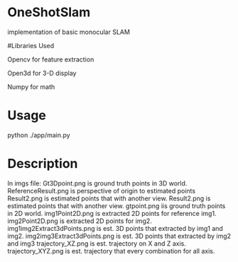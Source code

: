 # OneShotSlam
implementation of basic monocular SLAM

#Libraries Used

Opencv for feature extraction

Open3d for 3-D display

Numpy  for math

# Usage
python ./app/main.py


# Description
In imgs file:
Gt3Dpoint.png is ground truth points in 3D world.
ReferenceResult.png is perspective of origin to estimated points 
Result2.png is estimated points that with another view.
Result2.png is estimated points that with another view.
gtpoint.png iis ground truth points in 2D world.
img1Point2D.png is extracted 2D points for reference img1.
img2Point2D.png is extracted 2D points for img2.
img1img2Extract3dPoints.png is est. 3D points that extracted by img1 and img2.
img2img3Extract3dPoints.png is est. 3D points that extracted by img2 and img3
trajectory_XZ.png is est. trajectory on X and Z axis.
trajectory_XYZ.png is est. trajectory that every combination for all axis.

